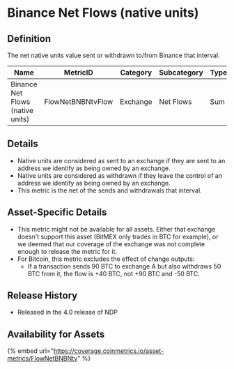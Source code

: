 # Binance Net Flows (native units)

## Definition

The net native units value sent or withdrawn to/from Binance that interval.

| Name                             | MetricID          | Category | Subcategory | Type | Unit         | Interval |
| -------------------------------- | ----------------- | -------- | ----------- | ---- | ------------ | -------- |
| Binance Net Flows (native units) | FlowNetBNBNtvFlow | Exchange | Net Flows   | Sum  | Native units | 1 day    |

## Details

* Native units are considered as sent to an exchange if they are sent to an address we identify as being owned by an exchange.
* Native units are considered as withdrawn if they leave the control of an address we identify as being owned by an exchange.
* This metric is the net of the sends and withdrawals that interval.

## Asset-Specific Details

* This metric might not be available for all assets. Either that exchange doesn’t support this asset (BitMEX only trades in BTC for example), or we deemed that our coverage of the exchange was not complete enough to release the metric for it.
* For Bitcoin, this metric excludes the effect of change outputs:
  * If a transaction sends 90 BTC to exchange A but also withdraws 50 BTC from it, the flow is +40 BTC, not +90 BTC and -50 BTC.

## Release History

* Released in the 4.0 release of NDP

## Availability for Assets

{% embed url="https://coverage.coinmetrics.io/asset-metrics/FlowNetBNBNtv" %}
